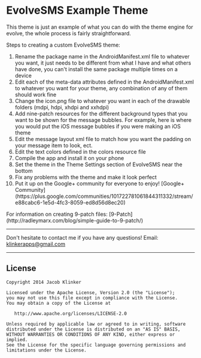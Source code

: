 # EvolveSMS Example Theme

This theme is just an example of what you can do with the theme engine for evolve, the whole process is fairly straightforward.

<p>Steps to creating a custom EvolveSMS theme:</p>
<ol>
<li>Rename the package name in the AndroidManifest.xml file to whatever you want, it just needs to be different from what I have and what others have done, you can't install the same package multiple times on a device</li>
<li>Edit each of the meta-data attributes defined in the AndroidManifest.xml to whatever you want for your theme, any combination of any of them should work fine</li>
<li>Change the icon.png file to whatever you want in each of the drawable folders (mdpi, hdpi, xhdpi and xxhdpi)</li>
<li>Add nine-patch resources for the different background types that you want to be shown for the message bubbles. For example, here is where you would put the iOS message bubbles if you were making an iOS theme</li>
<li>Edit the message layout xml file to match how you want the padding on your message item to look, ect.</li>
<li>Edit the text colors defined in the colors resource file</li>
<li>Compile the app and install it on your phone</li>
<li>Set the theme in the Theme Settings section of EvolveSMS near the bottom</li>
<li>Fix any problems with the theme and make it look perfect</li>
<li>Put it up on the Google+ community for everyone to enjoy! [Google+ Community](https://plus.google.com/communities/101722781061844311332/stream/e88cabc6-1e5d-4fc3-8059-ed8d56d8ec20)</li>
</ol>

<p>For information on creating 9-patch files: [9-Patch](http://radleymarx.com/blog/simple-guide-to-9-patch/)</p>

---

Don't hesitate to contact me if you have any questions!
Email: klinkerapps@gmail.com

---

## License

    Copyright 2014 Jacob Klinker

    Licensed under the Apache License, Version 2.0 (the "License");
    you may not use this file except in compliance with the License.
    You may obtain a copy of the License at

       http://www.apache.org/licenses/LICENSE-2.0

    Unless required by applicable law or agreed to in writing, software
    distributed under the License is distributed on an "AS IS" BASIS,
    WITHOUT WARRANTIES OR CONDITIONS OF ANY KIND, either express or implied.
    See the License for the specific language governing permissions and
    limitations under the License.